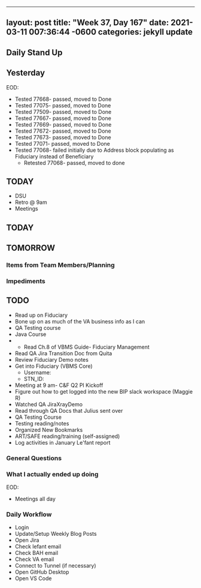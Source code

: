 
---
layout: post
title:  "Week 37, Day 167"
date:   2021-03-11 007:36:44 -0600
categories: jekyll update
---

## Daily Stand Up
## Yesterday
EOD:
* Tested 77668- passed, moved to Done
* Tested 77075- passed, moved to Done
* Tested 77509- passed, moved to Done
* Tested 77667- passed, moved to Done
* Tested 77669- passed, moved to Done
* Tested 77672- passed, moved to Done
* Tested 77673- passed, moved to Done
* Tested 77071- passed, moved to Done
* Tested 77068- failed initially due to Address block populating as Fiduciary instead of Beneficiary
  * Retested 77068- passed, moved to done
    

## TODAY
* DSU
* Retro @ 9am
* Meetings

## TODAY


## TOMORROW

### Items from Team Members/Planning

### Impediments
## TODO
* Read up on Fiduciary
* Bone up on as much of the VA business info as I can
* QA Testing course
* Java Course
* * Read Ch.8 of VBMS Guide- Fiduciary Management
* Read QA Jira Transition Doc from Quita
* Review Fiduciary Demo notes
* Get into Fiduciary (VBMS Core)
  * Username: 
  * STN_ID:
* Meeting at 9 am- C&F Q2 PI Kickoff
* Figure out how to get logged into the new BIP slack workspace (Maggie R)
* Watched QA JiraXrayDemo 
* Read through QA Docs that Julius sent over
* QA Testing Course
* Testing reading/notes
* Organized New Bookmarks
* ART/SAFE reading/training (self-assigned)
* Log activities in January Le'fant report

### General Questions  

### What I actually ended up doing
EOD:
* Meetings all day

### Daily Workflow
* Login
* Update/Setup Weekly Blog Posts
* Open Jira
* Check lefant email
* Check BAH email
* Check VA email
* Connect to Tunnel (if necessary)
* Open GitHub Desktop
* Open VS Code